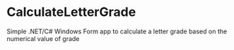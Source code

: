 # CalculateLetterGrade
 Simple  .NET/C# Windows Form app to calculate a letter grade based on the numerical value of grade
